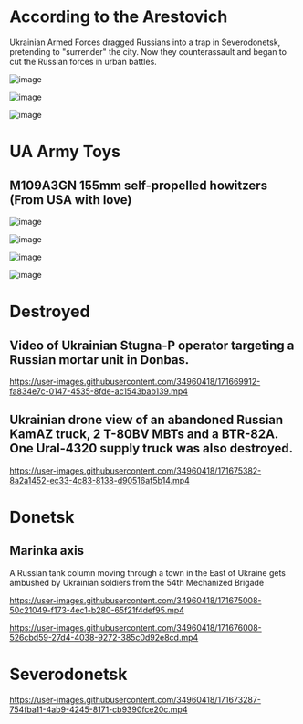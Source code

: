 # According to the Arestovich

Ukrainian Armed Forces dragged Russians into a trap in Severodonetsk, pretending to "surrender" the city. Now they counterassault and began to cut the Russian forces in urban battles.

![image](https://user-images.githubusercontent.com/34960418/171687171-e444874e-5bd4-4f9a-a9fd-bc51418206e6.png)

![image](https://user-images.githubusercontent.com/34960418/171687176-a59b46e3-1e15-4fbe-8027-525556119764.png)

![image](https://user-images.githubusercontent.com/34960418/171687185-9e03b4df-178e-4cb1-8bf6-94331590835f.png)


# UA Army Toys

## M109A3GN 155mm self-propelled howitzers (From USA with love)

![image](https://user-images.githubusercontent.com/34960418/171674549-d6ca4fd1-4114-4a37-86a7-1fa5514884ce.png)

![image](https://user-images.githubusercontent.com/34960418/171674561-7295677e-7e99-488f-96da-2e466eb01f9c.png)

![image](https://user-images.githubusercontent.com/34960418/171674572-6f71d6d6-7a5f-4b36-a6df-c7601d8202c8.png)

![image](https://user-images.githubusercontent.com/34960418/171674581-148ce7df-305a-46d7-8cff-c57d6c822df5.png)


# Destroyed

## Video of Ukrainian Stugna-P operator targeting a Russian mortar unit in Donbas.

https://user-images.githubusercontent.com/34960418/171669912-fa834e7c-0147-4535-8fde-ac1543bab139.mp4


## Ukrainian drone view of an abandoned Russian KamAZ truck, 2 T-80BV MBTs and a BTR-82A. One Ural-4320 supply truck was also destroyed.

https://user-images.githubusercontent.com/34960418/171675382-8a2a1452-ec33-4c83-8138-d90516af5b14.mp4


# Donetsk

## Marinka axis

A Russian tank column moving through a town in the East of Ukraine gets ambushed by Ukrainian soldiers from the 54th Mechanized Brigade

https://user-images.githubusercontent.com/34960418/171675008-50c21049-f173-4ec1-b280-65f21f4def95.mp4

https://user-images.githubusercontent.com/34960418/171676008-526cbd59-27d4-4038-9272-385c0d92e8cd.mp4


# Severodonetsk

https://user-images.githubusercontent.com/34960418/171673287-754fba11-4ab9-4245-8171-cb9390fce20c.mp4

